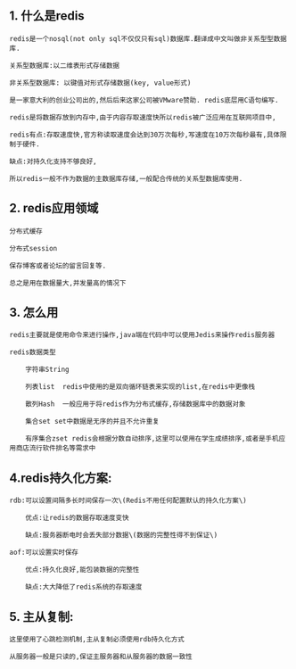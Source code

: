 ## 1. 什么是redis

	redis是一个nosql(not only sql不仅仅只有sql)数据库.翻译成中文叫做非关系型型数据库.
	
	关系型数据库:以二维表形式存储数据
	
	非关系型数据库: 以键值对形式存储数据(key, value形式)
	
	是一家意大利的创业公司出的,然后后来这家公司被VMware赞助. redis底层用C语句编写.

	redis是将数据存放到内存中,由于内容存取速度快所以redis被广泛应用在互联网项目中,
	
	redis有点:存取速度快,官方称读取速度会达到30万次每秒,写速度在10万次每秒最有,具体限制于硬件.
	
	缺点:对持久化支持不够良好,
	
	所以redis一般不作为数据的主数据库存储,一般配合传统的关系型数据库使用.



## 2. redis应用领域

	分布式缓存
	
	分布式session
	
	保存博客或者论坛的留言回复等.
	
	总之是用在数据量大,并发量高的情况下



## 3. 怎么用

```
redis主要就是使用命令来进行操作,java端在代码中可以使用Jedis来操作redis服务器

redis数据类型

	字符串String

	列表list  redis中使用的是双向循环链表来实现的list,在redis中更像栈

	散列Hash  一般应用于将redis作为分布式缓存,存储数据库中的数据对象

	集合set set中数据是无序的并且不允许重复

	有序集合zset redis会根据分数自动排序,这里可以使用在学生成绩排序,或者是手机应用商店流行软件排名等需求中
```

## 4.redis持久化方案:

	rdb:可以设置间隔多长时间保存一次\(Redis不用任何配置默认的持久化方案\)
	
		优点:让redis的数据存取速度变快
	
		缺点:服务器断电时会丢失部分数据\(数据的完整性得不到保证\)
	
	aof:可以设置实时保存
	
		优点:持久化良好,能包装数据的完整性
	
		缺点:大大降低了redis系统的存取速度

## 5. 主从复制:	

	这里使用了心跳检测机制,主从复制必须使用rdb持久化方式
	
	从服务器一般是只读的,保证主服务器和从服务器的数据一致性



